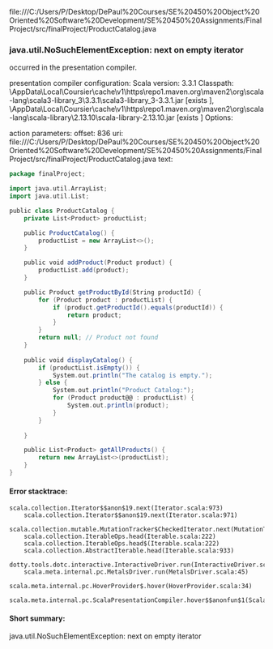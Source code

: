 file:///C:/Users/P/Desktop/DePaul%20Courses/SE%20450%20Object%20Oriented%20Software%20Development/SE%20450%20Assignments/FinalProject/src/finalProject/ProductCatalog.java
### java.util.NoSuchElementException: next on empty iterator

occurred in the presentation compiler.

presentation compiler configuration:
Scala version: 3.3.1
Classpath:
<HOME>\AppData\Local\Coursier\cache\v1\https\repo1.maven.org\maven2\org\scala-lang\scala3-library_3\3.3.1\scala3-library_3-3.3.1.jar [exists ], <HOME>\AppData\Local\Coursier\cache\v1\https\repo1.maven.org\maven2\org\scala-lang\scala-library\2.13.10\scala-library-2.13.10.jar [exists ]
Options:



action parameters:
offset: 836
uri: file:///C:/Users/P/Desktop/DePaul%20Courses/SE%20450%20Object%20Oriented%20Software%20Development/SE%20450%20Assignments/FinalProject/src/finalProject/ProductCatalog.java
text:
```scala
package finalProject;

import java.util.ArrayList;
import java.util.List;

public class ProductCatalog {
	private List<Product> productList;

    public ProductCatalog() {
        productList = new ArrayList<>();
    }

    public void addProduct(Product product) {
        productList.add(product);
    }

    public Product getProductById(String productId) {
        for (Product product : productList) {
            if (product.getProductId().equals(productId)) {
                return product;
            }
        }
        return null; // Product not found
    }
    
    public void displayCatalog() {
        if (productList.isEmpty()) {
            System.out.println("The catalog is empty.");
        } else {
            System.out.println("Product Catalog:");
            for (Product product@@ : productList) {
                System.out.println(product);
            }
        }
        
    }

    public List<Product> getAllProducts() {
        return new ArrayList<>(productList);
    }
}

```



#### Error stacktrace:

```
scala.collection.Iterator$$anon$19.next(Iterator.scala:973)
	scala.collection.Iterator$$anon$19.next(Iterator.scala:971)
	scala.collection.mutable.MutationTracker$CheckedIterator.next(MutationTracker.scala:76)
	scala.collection.IterableOps.head(Iterable.scala:222)
	scala.collection.IterableOps.head$(Iterable.scala:222)
	scala.collection.AbstractIterable.head(Iterable.scala:933)
	dotty.tools.dotc.interactive.InteractiveDriver.run(InteractiveDriver.scala:168)
	scala.meta.internal.pc.MetalsDriver.run(MetalsDriver.scala:45)
	scala.meta.internal.pc.HoverProvider$.hover(HoverProvider.scala:34)
	scala.meta.internal.pc.ScalaPresentationCompiler.hover$$anonfun$1(ScalaPresentationCompiler.scala:352)
```
#### Short summary: 

java.util.NoSuchElementException: next on empty iterator